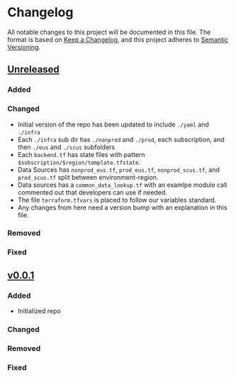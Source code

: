 
# Changelog

All notable changes to this project will be documented in this file. The format is based on [Keep a Changelog](https://keepachangelog.com/en/1.0.0/), and this project adheres to [Semantic Versioning](https://semver.org/spec/v2.0.0.html).

## [Unreleased](https://my-project@dev.azure.com/my-project/_git/my-repo/template/branchCompare?baseVersion=GBmain&targetVersion=GTv0.0.1&_a=commits)

### Added

### Changed
- Initial version of the repo has been updated to include `./yaml` and `./infra`
- Each `./infra` sub dir has `./nonprod` and `./prod`, each subscription, and then `./eus` and `./scus` subfolders
- Each `backend.tf` has state files with pattern `$subscription/$region/template.tfstate`.
- Data Sources has `nonprod_eus.tf`, `prod_eus.tf`, `nonprod_scus.tf`, and `prod_scus.tf` split between environment-region.
- Data sources has a `common_data_lookup.tf` with an examlpe module call commented out that developers can use if needed.
- The file `terraform.tfvars` is placed to follow our variables standard.
- Any changes from here need a version bump with an explanation in this file.

### Removed

### Fixed

## [v0.0.1](https://dev.azure.com/my-project/_git/my-repo/template/branchCompare?baseVersion=GBmain&targetVersion=GTv0.0.1&_a=commits)

### Added

- Initialized repo

### Changed

### Removed

### Fixed
